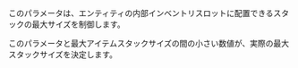 このパラメータは、エンティティの内部インベントリスロットに配置できるスタックの最大サイズを制御します。

このパラメータと最大アイテムスタックサイズの間の小さい数値が、実際の最大スタックサイズを決定します。